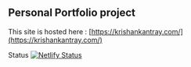 ## Personal Portfolio project
This site is hosted here : [https://krishankantray.com/](https://krishankantray.com/) 

Status
[![Netlify Status](https://api.netlify.com/api/v1/badges/a64edc60-e534-44ae-9dda-4be9cec7d0ed/deploy-status)](https://app.netlify.com/sites/krishankantray/deploys)
